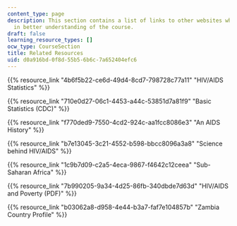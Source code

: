 ```yaml
---
content_type: page
description: This section contains a list of links to other websites which help students
  in better understanding of the course.
draft: false
learning_resource_types: []
ocw_type: CourseSection
title: Related Resources
uid: d0a916bd-0f8d-55b5-6b6c-7a652404efc6
---
```

{{% resource_link "4b6f5b22-ce6d-49d4-8cd7-798728c77a11" "HIV/AIDS Statistics" %}}

{{% resource_link "710e0d27-06c1-4453-a44c-53851d7a81f9" "Basic Statistics (CDC)" %}}

{{% resource_link "f770ded9-7550-4cd2-924c-aa1fcc8086e3" "An AIDS History" %}}

{{% resource_link "b7e13045-3c21-4552-b598-bbcc8096a3a8" "Science behind HIV/AIDS" %}}

{{% resource_link "1c9b7d09-c2a5-4eca-9867-f4642c12ceea" "Sub-Saharan Africa" %}}

{{% resource_link "7b990205-9a34-4d25-86fb-340dbde7d63d" "HIV/AIDS and Poverty (PDF)" %}}

{{% resource_link "b03062a8-d958-4e44-b3a7-faf7e104857b" "Zambia Country Profile" %}}
